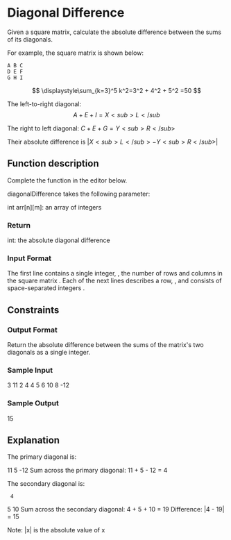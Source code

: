 # Diagonal Difference

Given a square matrix, calculate the absolute difference between the sums of its diagonals.

For example, the square matrix  is shown below:

```
A B C
D E F
G H I
```

$$
\displaystyle\sum_{k=3}^5 k^2=3^2 + 4^2 + 5^2 =50
$$

The left-to-right diagonal: $$A + E + I = X<sub>L</sub$$

The right to left diagonal: $C + E + G = Y<sub>R</sub>$ 

Their absolute difference is $| X<sub>L</sub> - Y<sub>R</sub> |$

## Function description

Complete the  function in the editor below.

diagonalDifference takes the following parameter:

int arr[n][m]: an array of integers

### Return

int: the absolute diagonal difference

### Input Format

The first line contains a single integer, , the number of rows and columns in the square matrix .
Each of the next  lines describes a row, , and consists of  space-separated integers .

## Constraints

### Output Format

Return the absolute difference between the sums of the matrix's two diagonals as a single integer.

### Sample Input

3
11 2 4
4 5 6
10 8 -12

### Sample Output

15

## Explanation

The primary diagonal is:

11
   5
     -12
Sum across the primary diagonal: 11 + 5 - 12 = 4

The secondary diagonal is:

     4
   5
10
Sum across the secondary diagonal: 4 + 5 + 10 = 19
Difference: |4 - 19| = 15

Note: |x| is the absolute value of x
